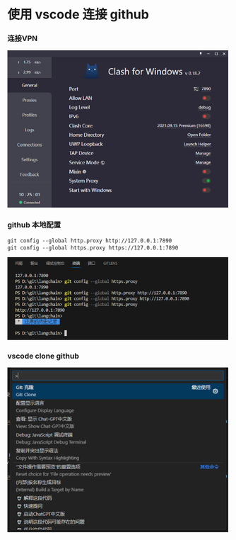 # 使用 vscode 连接 github 
### 连接VPN
<img src="https://github.com/huangxl-github/langchain/blob/main/doc/images/vscode_github/001.png" style="width:500px;height:auto;">

### github 本地配置

```
git config --global http.proxy http://127.0.0.1:7890
git config --global https.proxy https://127.0.0.1:7890
```
<img src="https://github.com/huangxl-github/langchain/blob/main/doc/images/vscode_github/002.png" style="width:500px;height:auto;">

### vscode clone github
<img src="https://github.com/huangxl-github/langchain/blob/main/doc/images/vscode_github/004.png" style="width:500px;height:auto;">